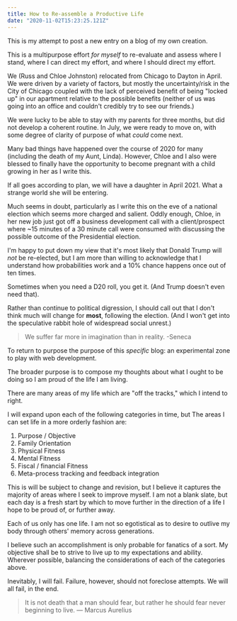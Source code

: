 ```yaml
---
title: How to Re-assemble a Productive Life
date: "2020-11-02T15:23:25.121Z"
---
```


This is my attempt to post a new entry on a blog of my own creation.

This is a multipurpose effort *for myself* to re-evaluate and assess where I stand,
where I can direct my effort, and where I should direct my effort.  

We (Russ and Chloe Johnston) relocated from Chicago to Dayton in April.  We were driven by a variety of factors,
but mostly the uncertainty/risk in the City of Chicago coupled with the lack of perceived benefit of being "locked up" in
our apartment relative to the possible benefits (neither of us was going into an office and couldn't credibly try to
see our friends.)

We were lucky to be able to stay with my parents for three months, but did not develop a coherent routine.
In July, we were ready to move on, with some degree of clarity of purpose of what *could* come next.

Many bad things have happened over the course of 2020 for many (including the death of my Aunt, Linda).  However,
Chloe and I also were blessed to finally have the opportunity to become pregnant with a child growing in her as I write this.

If all goes according to plan, we will have a daughter in April 2021.  What a strange world she will be entering.

Much seems in doubt, particularly as I write this on the eve of a national election which seems more charged and salient.
Oddly enough, Chloe, in her new job just got off a business development call with a client/prospect where 
~15 minutes of a 30 minute call were consumed with discussing the possible outcome of the Presidential election.

I'm happy to put down my view that it's most likely that Donald Trump will *not* be re-elected, but I 
am more than willing to acknowledge that I understand how probabilities work and a 10% chance happens once out of ten times.

Sometimes when you need a D20 roll, you get it.  (And Trump doesn't even need that).

Rather than continue to political digression, I should call out that I don't think much will change for **most**,
following the election. (And I won't get into the speculative rabbit hole of widespread social unrest.)

> We suffer far more in imagination than in reality.
> -Seneca

To return to purpose the purpose of this *specific* blog: an experimental zone to play with web development.

The broader purpose is to compose my thoughts about what I ought to be doing so I am proud of the life I am living.

There are many areas of my life which are "off the tracks," which I intend to right.

I will expand upon each of the following categories in time, but The areas I can set life in a more orderly fashion are:

1. Purpose / Objective
1. Family Orientation
1. Physical Fitness
1. Mental Fitness
1. Fiscal / financial Fitness
1. Meta-process tracking and feedback integration

This is will be subject to change and revision, but I believe it captures the majority of areas where I seek to improve myself.
I am not a blank slate, but each day is a fresh start by which to move further in the direction of a life I hope to be proud of, or further away.

Each of us only has one life.  I am not so egotistical as to desire to outlive my body through others' memory across generations.

I believe such an accomplishment is only probable for fanatics of a sort.  My objective shall be to strive to live up to my expectations
and ability.  Wherever possible, balancing the considerations of each of the categories above.  

Inevitably, I will fail.  Failure, however, should not foreclose attempts.  We will all fail, in the end.

> It is not death that a man should fear, but rather he should fear never beginning to live.
> — Marcus Aurelius